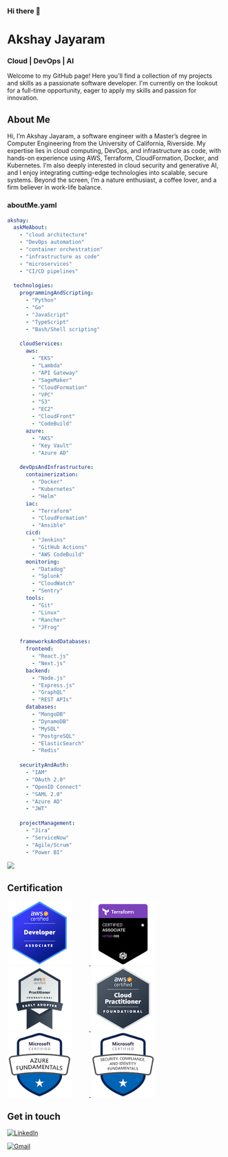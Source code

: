 ### Hi there 👋

<!--Credits for template: https://github.com/mansithanki -->


<!-- section - intro -->
# Akshay Jayaram
### Cloud | DevOps | AI
Welcome to my GitHub page! Here you'll find a collection of my projects and skills as a passionate software developer. I'm currently on the lookout for a full-time opportunity, eager to apply my skills and passion for innovation.

## About Me
Hi, I’m Akshay Jayaram, a software engineer with a Master’s degree in Computer Engineering from the University of California, Riverside. My expertise lies in cloud computing, DevOps, and infrastructure as code, with hands-on experience using AWS, Terraform, CloudFormation, Docker, and Kubernetes. I’m also deeply interested in cloud security and generative AI, and I enjoy integrating cutting-edge technologies into scalable, secure systems. Beyond the screen, I’m a nature enthusiast, a coffee lover, and a firm believer in work-life balance.


### aboutMe.yaml

```yaml
akshay:   
  askMeAbout: 
    - "cloud architecture"
    - "DevOps automation" 
    - "container orchestration"
    - "infrastructure as code"
    - "microservices"
    - "CI/CD pipelines"
    
  technologies:
    programmingAndScripting:
      - "Python"
      - "Go"
      - "JavaScript"
      - "TypeScript"  
      - "Bash/Shell scripting"
      
    cloudServices:
      aws: 
        - "EKS"
        - "Lambda" 
        - "API Gateway"
        - "SageMaker"
        - "CloudFormation"
        - "VPC"
        - "S3"
        - "EC2"
        - "CloudFront"
        - "CodeBuild"
      azure:
        - "AKS"
        - "Key Vault"
        - "Azure AD"
        
    devOpsAndInfrastructure:
      containerization:
        - "Docker"
        - "Kubernetes"
        - "Helm"
      iac:
        - "Terraform"
        - "CloudFormation"
        - "Ansible"
      cicd:
        - "Jenkins"
        - "GitHub Actions"
        - "AWS CodeBuild"
      monitoring:
        - "Datadog"
        - "Splunk"
        - "CloudWatch"
        - "Sentry"
      tools:
        - "Git"
        - "Linux"
        - "Rancher"
        - "JFrog"
        
    frameworksAndDatabases:
      frontend:
        - "React.js"
        - "Next.js"
      backend:
        - "Node.js"
        - "Express.js"
        - "GraphQL"
        - "REST APIs"
      databases:
        - "MongoDB"
        - "DynamoDB" 
        - "MySQL"
        - "PostgreSQL"
        - "ElasticSearch"
        - "Redis"
        
    securityAndAuth:
      - "IAM"
      - "OAuth 2.0"
      - "OpenID Connect" 
      - "SAML 2.0"
      - "Azure AD"
      - "JWT"
      
    projectManagement:
      - "Jira"
      - "ServiceNow"
      - "Agile/Scrum"
      - "Power BI"
```
![](https://komarev.com/ghpvc/?username=Akshay-Jayaram&color=blue&style=for-the-badge)


<!-- section - job details -->

## Certification

<a href="https://www.credly.com/badges/cccaeb38-56ba-43fe-aa1b-c95a8dd4baac/public_url">
  <img src="./developer-associate.png" alt="AWS Certified Developer – Associate" width="150" height="150" style="margin-right: 40px;">
</a>
<a href="https://www.credly.com/badges/cccaeb38-56ba-43fe-aa1b-c95a8dd4baac/public_url">
  <img src="./terraform-associate.png" alt="HashiCorp Certified: Terraform Associate" width="150" height="150" style="margin-right: 40px;">
</a>
<a href="https://www.credly.com/badges/f815036f-4eea-4422-b31c-0f4d84f58755/public_url">
  <img src="./ai.png" alt="AWS Certified AI Practitioner" width="150" height="150" style="margin-right: 40px;">
</a>
<a href="https://www.credly.com/badges/73849694-12b1-4f52-91c2-2cf6fa46fd25/linked_in_profile">
  <img src="./cloud-practitioner.png" alt="AWS Certified Cloud Practitioner" width="150" height="150" style="margin-right: 40px;">
</a>
<a href="https://learn.microsoft.com/en-us/users/jayaramakshay-7505/credentials/a7273c77d8291f2d">
  <img src="./azure-fundamentals.png" alt="Microsoft Certified: Azure Fundamentals" width="150" height="150" style="margin-right: 40px;">
</a>
<a href="https://learn.microsoft.com/api/credentials/share/en-us/JAYARAMAKSHAY-7505/A811E2FFEF3D52EF?sharingId=B6702B394732500D">
  <img src="./security.png" alt="Microsoft Certified: Security, Compliance, and Identity Fundamentals" width="150" height="150">
</a>


## Get in touch

<a href="https://www.linkedin.com/in/akshay-jayaram/"><img alt="LinkedIn" src="https://img.shields.io/badge/linkedin-%230A66C2?style=for-the-badge&logo=linkedin&logoColor=white"/></a> &nbsp;

<a href="mailto:akshayj1814@gmail.com"><img alt="Gmail" src="https://img.shields.io/badge/gmail-%23EA4335?style=for-the-badge&logo=gmail&logoColor=white" /></a> &nbsp;





